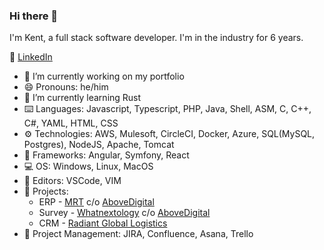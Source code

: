 ### Hi there 👋

I'm Kent, a full stack software developer. I'm in the industry for 6 years.

🔗 [LinkedIn](https://www.linkedin.com/in/kentscientist)

- 🔭 I’m currently working on my portfolio
- 😄 Pronouns: he/him
- 🌱 I’m currently learning Rust
- ⌨️ Languages: Javascript, Typescript, PHP, Java, Shell, ASM, C, C++, C#, YAML, HTML, CSS
- ⚙️ Technologies: AWS, Mulesoft, CircleCI, Docker, Azure, SQL(MySQL, Postgres), NodeJS, Apache, Tomcat
- 🚩 Frameworks: Angular, Symfony, React
- 💻 OS: Windows, Linux, MacOS
- 📝 Editors: VSCode, VIM
- 🛒 Projects:
  - ERP - [MRT](https://www.mrt.com.au) c/o [AboveDigital](https://abovedigital.co)
  - Survey - [Whatnextology](https://www.whatnextology.com) c/o [AboveDigital](https://abovedigital.co)
  - CRM - [Radiant Global Logistics](https://radiantdelivers.com)
- 🔨 Project Management: JIRA, Confluence, Asana, Trello

<!--
**adriankentsato/adriankentsato** is a ✨ _special_ ✨ repository because its `README.md` (this file) appears on your GitHub profile.

Here are some ideas to get you started:

- 🔭 I’m currently working on ...
- 🌱 I’m currently learning ...
- 👯 I’m looking to collaborate on ...
- 🤔 I’m looking for help with ...
- 💬 Ask me about ...
- 📫 How to reach me: ...
- 😄 Pronouns: ...
- ⚡ Fun fact: ...
-->
